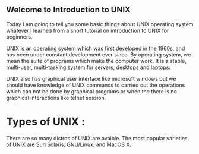 ## Welcome to Introduction to UNIX 

  Today I am going to tell you some basic things about UNIX operating system whatever I learned from a short tutorial on introduction to UNIX for beginners.
  
  UNIX is an operating system which was first developed in the 1960s, and has been under constant development ever since. By operating system, we mean the suite of programs which make the computer work. It is a stable, multi-user, multi-tasking system for servers, desktops and laptops. 
  
  UNIX also has graphical user interface like microsoft windows but we should have knowledge of UNIX commands to carried out the operations which can not be done by graphical programs or when the there is no graphical interactions like telnet session.

# Types of UNIX :
  There are so many distros of UNIX are avaible. The most popular varieties of UNIX are Sun Solaris, GNU/Linux, and MacOS X. 
